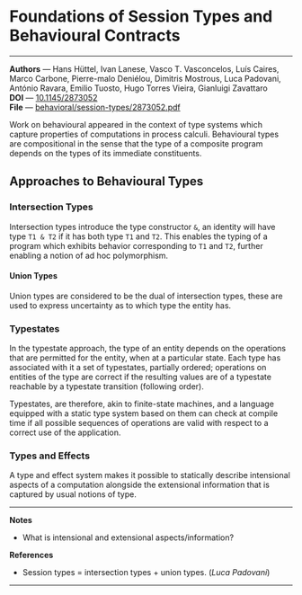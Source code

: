 # Foundations of Session Types and Behavioural Contracts

---

**Authors** — Hans Hüttel, Ivan Lanese, Vasco T. Vasconcelos, Luís Caires, Marco Carbone, Pierre-malo Deniélou, Dimitris Mostrous, Luca Padovani, António Ravara, Emilio Tuosto, Hugo Torres Vieira, Gianluigi Zavattaro\
**DOI** — [10.1145/2873052](https://doi.org/10.1145/2873052)\
**File** — [behavioral/session-types/2873052.pdf](https://github.com/rustype/bibliography/blob/main/behavioral/session-types/2873052.pdf)

Work on behavioural appeared in the context of type systems which capture properties of computations in process calculi.
Behavioural types are compositional in the sense that the type of a composite program depends on the types of its immediate constituents.

## Approaches to Behavioural Types

### Intersection Types

Intersection types introduce the type constructor `&`,
an identity will have type `T1 & T2` if it has both type `T1` and `T2`.
This enables the typing of a program which exhibits behavior corresponding to `T1` and `T2`,
further enabling a notion of ad hoc polymorphism.

#### Union Types

Union types are considered to be the dual of intersection types,
these are used to express uncertainty as to which type the entity has.

### Typestates

In the typestate approach, the type of an entity depends on the operations that are permitted for the entity, when at a particular state.
Each type has associated with it a set of typestates, partially ordered;
operations on entities of the type are correct if the resulting values are of a typestate reachable by a typestate transition (following order).

Typestates, are therefore, akin to finite-state machines,
and a language equipped with a static type system based on them can check at compile time if all possible sequences of operations are valid with respect to a correct use of the application.

### Types and Effects

A type and effect system makes it possible to statically describe intensional aspects of a computation alongside the extensional information that is captured by usual notions of type.



---

**Notes**

- What is intensional and extensional aspects/information?

**References**

- <span id="1">Session types = intersection types + union types. (*Luca Padovani*)</span>

---